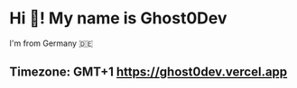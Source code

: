 # Hi 👋! My name is Ghost0Dev

I'm from Germany 🇩🇪

Timezone: GMT+1
https://ghost0dev.vercel.app
---



